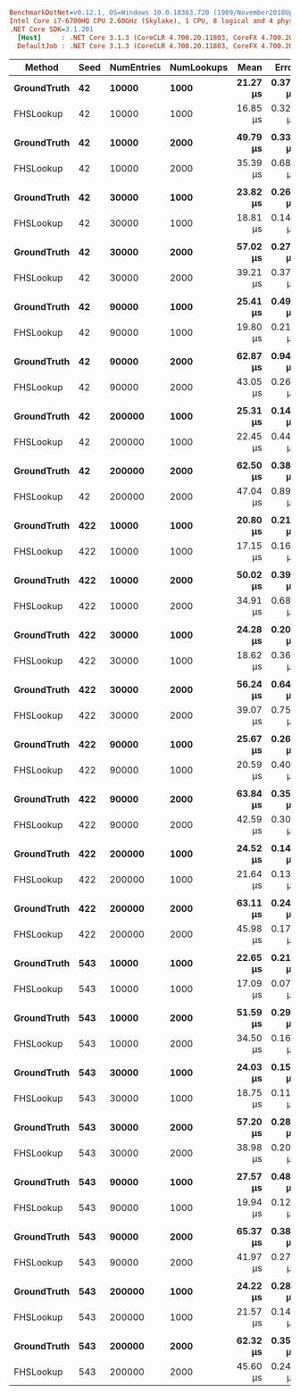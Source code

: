 ``` ini

BenchmarkDotNet=v0.12.1, OS=Windows 10.0.18363.720 (1909/November2018Update/19H2)
Intel Core i7-6700HQ CPU 2.60GHz (Skylake), 1 CPU, 8 logical and 4 physical cores
.NET Core SDK=3.1.201
  [Host]     : .NET Core 3.1.3 (CoreCLR 4.700.20.11803, CoreFX 4.700.20.12001), X64 RyuJIT
  DefaultJob : .NET Core 3.1.3 (CoreCLR 4.700.20.11803, CoreFX 4.700.20.12001), X64 RyuJIT


```
|      Method | Seed | NumEntries | NumLookups |     Mean |    Error |   StdDev | Ratio | RatioSD |
|------------ |----- |----------- |----------- |---------:|---------:|---------:|------:|--------:|
| **GroundTruth** |   **42** |      **10000** |       **1000** | **21.27 μs** | **0.375 μs** | **0.332 μs** |  **1.00** |    **0.00** |
|   FHSLookup |   42 |      10000 |       1000 | 16.85 μs | 0.328 μs | 0.414 μs |  0.79 |    0.02 |
|             |      |            |            |          |          |          |       |         |
| **GroundTruth** |   **42** |      **10000** |       **2000** | **49.79 μs** | **0.336 μs** | **0.314 μs** |  **1.00** |    **0.00** |
|   FHSLookup |   42 |      10000 |       2000 | 35.39 μs | 0.689 μs | 0.677 μs |  0.71 |    0.02 |
|             |      |            |            |          |          |          |       |         |
| **GroundTruth** |   **42** |      **30000** |       **1000** | **23.82 μs** | **0.264 μs** | **0.206 μs** |  **1.00** |    **0.00** |
|   FHSLookup |   42 |      30000 |       1000 | 18.81 μs | 0.145 μs | 0.129 μs |  0.79 |    0.01 |
|             |      |            |            |          |          |          |       |         |
| **GroundTruth** |   **42** |      **30000** |       **2000** | **57.02 μs** | **0.271 μs** | **0.240 μs** |  **1.00** |    **0.00** |
|   FHSLookup |   42 |      30000 |       2000 | 39.21 μs | 0.373 μs | 0.291 μs |  0.69 |    0.01 |
|             |      |            |            |          |          |          |       |         |
| **GroundTruth** |   **42** |      **90000** |       **1000** | **25.41 μs** | **0.490 μs** | **0.459 μs** |  **1.00** |    **0.00** |
|   FHSLookup |   42 |      90000 |       1000 | 19.80 μs | 0.215 μs | 0.191 μs |  0.78 |    0.01 |
|             |      |            |            |          |          |          |       |         |
| **GroundTruth** |   **42** |      **90000** |       **2000** | **62.87 μs** | **0.943 μs** | **0.882 μs** |  **1.00** |    **0.00** |
|   FHSLookup |   42 |      90000 |       2000 | 43.05 μs | 0.264 μs | 0.220 μs |  0.69 |    0.01 |
|             |      |            |            |          |          |          |       |         |
| **GroundTruth** |   **42** |     **200000** |       **1000** | **25.31 μs** | **0.144 μs** | **0.128 μs** |  **1.00** |    **0.00** |
|   FHSLookup |   42 |     200000 |       1000 | 22.45 μs | 0.443 μs | 0.776 μs |  0.90 |    0.03 |
|             |      |            |            |          |          |          |       |         |
| **GroundTruth** |   **42** |     **200000** |       **2000** | **62.50 μs** | **0.388 μs** | **0.363 μs** |  **1.00** |    **0.00** |
|   FHSLookup |   42 |     200000 |       2000 | 47.04 μs | 0.896 μs | 0.838 μs |  0.75 |    0.01 |
|             |      |            |            |          |          |          |       |         |
| **GroundTruth** |  **422** |      **10000** |       **1000** | **20.80 μs** | **0.210 μs** | **0.186 μs** |  **1.00** |    **0.00** |
|   FHSLookup |  422 |      10000 |       1000 | 17.15 μs | 0.169 μs | 0.141 μs |  0.82 |    0.01 |
|             |      |            |            |          |          |          |       |         |
| **GroundTruth** |  **422** |      **10000** |       **2000** | **50.02 μs** | **0.392 μs** | **0.347 μs** |  **1.00** |    **0.00** |
|   FHSLookup |  422 |      10000 |       2000 | 34.91 μs | 0.685 μs | 0.841 μs |  0.70 |    0.02 |
|             |      |            |            |          |          |          |       |         |
| **GroundTruth** |  **422** |      **30000** |       **1000** | **24.28 μs** | **0.206 μs** | **0.172 μs** |  **1.00** |    **0.00** |
|   FHSLookup |  422 |      30000 |       1000 | 18.62 μs | 0.364 μs | 0.510 μs |  0.77 |    0.02 |
|             |      |            |            |          |          |          |       |         |
| **GroundTruth** |  **422** |      **30000** |       **2000** | **56.24 μs** | **0.648 μs** | **0.574 μs** |  **1.00** |    **0.00** |
|   FHSLookup |  422 |      30000 |       2000 | 39.07 μs | 0.757 μs | 1.010 μs |  0.70 |    0.02 |
|             |      |            |            |          |          |          |       |         |
| **GroundTruth** |  **422** |      **90000** |       **1000** | **25.67 μs** | **0.261 μs** | **0.232 μs** |  **1.00** |    **0.00** |
|   FHSLookup |  422 |      90000 |       1000 | 20.59 μs | 0.408 μs | 0.671 μs |  0.80 |    0.03 |
|             |      |            |            |          |          |          |       |         |
| **GroundTruth** |  **422** |      **90000** |       **2000** | **63.84 μs** | **0.356 μs** | **0.297 μs** |  **1.00** |    **0.00** |
|   FHSLookup |  422 |      90000 |       2000 | 42.59 μs | 0.306 μs | 0.271 μs |  0.67 |    0.01 |
|             |      |            |            |          |          |          |       |         |
| **GroundTruth** |  **422** |     **200000** |       **1000** | **24.52 μs** | **0.149 μs** | **0.139 μs** |  **1.00** |    **0.00** |
|   FHSLookup |  422 |     200000 |       1000 | 21.64 μs | 0.135 μs | 0.120 μs |  0.88 |    0.01 |
|             |      |            |            |          |          |          |       |         |
| **GroundTruth** |  **422** |     **200000** |       **2000** | **63.11 μs** | **0.249 μs** | **0.233 μs** |  **1.00** |    **0.00** |
|   FHSLookup |  422 |     200000 |       2000 | 45.98 μs | 0.175 μs | 0.155 μs |  0.73 |    0.00 |
|             |      |            |            |          |          |          |       |         |
| **GroundTruth** |  **543** |      **10000** |       **1000** | **22.65 μs** | **0.213 μs** | **0.189 μs** |  **1.00** |    **0.00** |
|   FHSLookup |  543 |      10000 |       1000 | 17.09 μs | 0.079 μs | 0.062 μs |  0.75 |    0.01 |
|             |      |            |            |          |          |          |       |         |
| **GroundTruth** |  **543** |      **10000** |       **2000** | **51.59 μs** | **0.291 μs** | **0.243 μs** |  **1.00** |    **0.00** |
|   FHSLookup |  543 |      10000 |       2000 | 34.50 μs | 0.160 μs | 0.142 μs |  0.67 |    0.00 |
|             |      |            |            |          |          |          |       |         |
| **GroundTruth** |  **543** |      **30000** |       **1000** | **24.03 μs** | **0.157 μs** | **0.139 μs** |  **1.00** |    **0.00** |
|   FHSLookup |  543 |      30000 |       1000 | 18.75 μs | 0.111 μs | 0.086 μs |  0.78 |    0.01 |
|             |      |            |            |          |          |          |       |         |
| **GroundTruth** |  **543** |      **30000** |       **2000** | **57.20 μs** | **0.286 μs** | **0.267 μs** |  **1.00** |    **0.00** |
|   FHSLookup |  543 |      30000 |       2000 | 38.98 μs | 0.203 μs | 0.170 μs |  0.68 |    0.00 |
|             |      |            |            |          |          |          |       |         |
| **GroundTruth** |  **543** |      **90000** |       **1000** | **27.57 μs** | **0.485 μs** | **0.405 μs** |  **1.00** |    **0.00** |
|   FHSLookup |  543 |      90000 |       1000 | 19.94 μs | 0.128 μs | 0.107 μs |  0.72 |    0.01 |
|             |      |            |            |          |          |          |       |         |
| **GroundTruth** |  **543** |      **90000** |       **2000** | **65.37 μs** | **0.383 μs** | **0.340 μs** |  **1.00** |    **0.00** |
|   FHSLookup |  543 |      90000 |       2000 | 41.97 μs | 0.275 μs | 0.257 μs |  0.64 |    0.00 |
|             |      |            |            |          |          |          |       |         |
| **GroundTruth** |  **543** |     **200000** |       **1000** | **24.22 μs** | **0.286 μs** | **0.253 μs** |  **1.00** |    **0.00** |
|   FHSLookup |  543 |     200000 |       1000 | 21.57 μs | 0.144 μs | 0.128 μs |  0.89 |    0.01 |
|             |      |            |            |          |          |          |       |         |
| **GroundTruth** |  **543** |     **200000** |       **2000** | **62.32 μs** | **0.354 μs** | **0.314 μs** |  **1.00** |    **0.00** |
|   FHSLookup |  543 |     200000 |       2000 | 45.60 μs | 0.249 μs | 0.221 μs |  0.73 |    0.00 |
